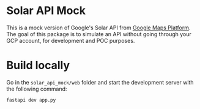 # Solar API Mock

This is a mock version of Google's Solar API from [Google Maps Platform](https://developers.google.com/maps/documentation/solar?hl=fr). The goal of this package is to simulate an API without going through your GCP account, for development and POC purposes.

# Build locally

Go in the `solar_api_mock/web` folder and start the development server with the following command:

```shell
fastapi dev app.py
```
